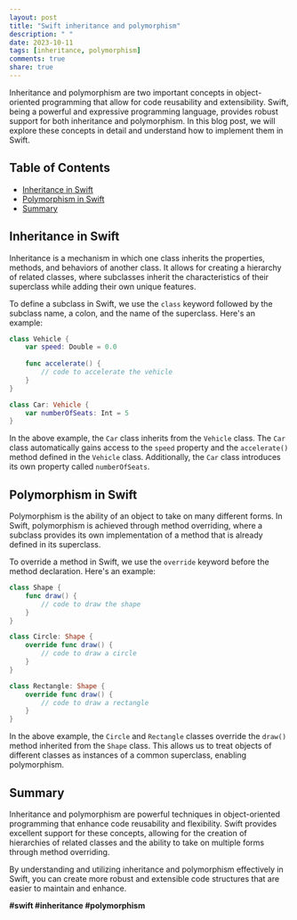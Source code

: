 ```yaml
---
layout: post
title: "Swift inheritance and polymorphism"
description: " "
date: 2023-10-11
tags: [inheritance, polymorphism]
comments: true
share: true
---
```


Inheritance and polymorphism are two important concepts in object-oriented programming that allow for code reusability and extensibility. Swift, being a powerful and expressive programming language, provides robust support for both inheritance and polymorphism. In this blog post, we will explore these concepts in detail and understand how to implement them in Swift.

## Table of Contents
- [Inheritance in Swift](#inheritance-in-swift)
- [Polymorphism in Swift](#polymorphism-in-swift)
- [Summary](#summary)

## Inheritance in Swift

Inheritance is a mechanism in which one class inherits the properties, methods, and behaviors of another class. It allows for creating a hierarchy of related classes, where subclasses inherit the characteristics of their superclass while adding their own unique features.

To define a subclass in Swift, we use the `class` keyword followed by the subclass name, a colon, and the name of the superclass. Here's an example:

```swift
class Vehicle {
    var speed: Double = 0.0
    
    func accelerate() {
        // code to accelerate the vehicle
    }
}

class Car: Vehicle {
    var numberOfSeats: Int = 5
}
```

In the above example, the `Car` class inherits from the `Vehicle` class. The `Car` class automatically gains access to the `speed` property and the `accelerate()` method defined in the `Vehicle` class. Additionally, the `Car` class introduces its own property called `numberOfSeats`.

## Polymorphism in Swift

Polymorphism is the ability of an object to take on many different forms. In Swift, polymorphism is achieved through method overriding, where a subclass provides its own implementation of a method that is already defined in its superclass.

To override a method in Swift, we use the `override` keyword before the method declaration. Here's an example:

```swift
class Shape {
    func draw() {
        // code to draw the shape
    }
}

class Circle: Shape {
    override func draw() {
        // code to draw a circle
    }
}

class Rectangle: Shape {
    override func draw() {
        // code to draw a rectangle
    }
}
```

In the above example, the `Circle` and `Rectangle` classes override the `draw()` method inherited from the `Shape` class. This allows us to treat objects of different classes as instances of a common superclass, enabling polymorphism.

## Summary

Inheritance and polymorphism are powerful techniques in object-oriented programming that enhance code reusability and flexibility. Swift provides excellent support for these concepts, allowing for the creation of hierarchies of related classes and the ability to take on multiple forms through method overriding.

By understanding and utilizing inheritance and polymorphism effectively in Swift, you can create more robust and extensible code structures that are easier to maintain and enhance.

**#swift #inheritance #polymorphism**